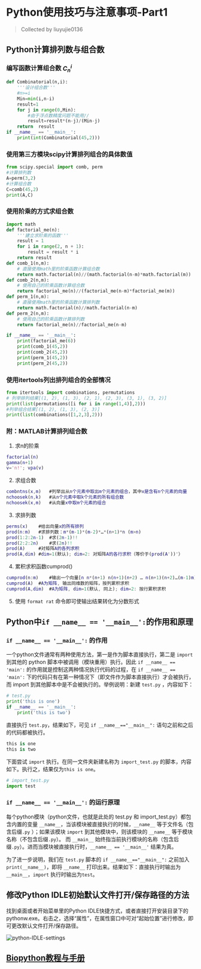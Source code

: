 # Python使用技巧与注意事项-Part1
> Collected by liuyujie0136

## Python计算排列数与组合数

### 编写函数计算组合数 $C^{i}_{n}$
```python
def Combinatorial(n,i):
    '''设计组合数'''
    #n>=i
    Min=min(i,n-i)
    result=1
    for j in range(0,Min):
        #由于浮点数精度问题不能用//
        result=result*(n-j)/(Min-j)
    return  result
if __name__ == '__main__':
    print(int(Combinatorial(45,2)))
```

### 使用第三方模块scipy计算排列组合的具体数值
```python
from scipy.special import comb, perm
#计算排列数
A=perm(3,2)
#计算组合数
C=comb(45,2)
print(A,C)
```

### 使用阶乘的方式求组合数
```python
import math
def factorial_me(n):
    '''建立求阶乘的函数'''
    result = 1
    for i in range(2, n + 1):
        result = result * i
    return result
def comb_1(n,m):
    # 直接使用math里的阶乘函数计算组合数
    return math.factorial(n)//(math.factorial(n-m)*math.factorial(m))
def comb_2(n,m):
    # 使用自己的阶乘函数计算组合数
    return factorial_me(n)//(factorial_me(n-m)*factorial_me(m))
def perm_1(n,m):
    # 直接使用math里的阶乘函数计算排列数
    return math.factorial(n)//math.factorial(n-m)
def perm_2(n,m):
    # 使用自己的阶乘函数计算排列数
    return factorial_me(n)//factorial_me(n-m)

if __name__ == '__main__':
    print(factorial_me(6))
    print(comb_1(45,2))
    print(comb_2(45,2))
    print(perm_1(45,2))
    print(perm_2(45,2))
```

### 使用itertools列出排列组合的全部情况
```python
from itertools import combinations, permutations
# 列举排列结果[(1, 2), (1, 3), (2, 1), (2, 3), (3, 1), (3, 2)]
print(list(permutations([i for i in range(1,4)],2)))
#列举组合结果[(1, 2), (1, 3), (2, 3)]
print(list(combinations([1,2,3],2)))
```

### 附：MATLAB计算排列组合数

1. 求n的阶乘
```matlab
factorial(n)
gamma(n+1)
v='n!'; vpa(v)
```

2. 求组合数
```matlab
combntns(x,m)	#列举出从n个元素中取出m个元素的组合，其中x是含有n个元素的向量
nchoosek(n,k)	#从n个元素中取k个元素的所有组合数
nchoosek(x,m)	#从向量x中取m个元素的组合
```

3. 求排列数
```matlab
perms(x)	#给出向量x的所有排列 
prod(n:m)	#求排列数：m*(m-1)*(m-2)*…*(n+1)*n (m>n)
prod(1:2:2n-1)	#求(2n-1)!! 
prod(2:2:2n)	#求(2n)!! 
prod(A)		#对矩阵A的各列求积 
prod(A,dim)	#dim=1(默认); dim=2: 对矩阵A的各行求积（等价于(prod(A'))'） 
```

4. 累积求积函数cumprod()
```matlab
cumprod(n:m)	#输出一个向量[n n*(n+1) n(n+1)(n+2) … n(n+1)(n+2)…(m-1)m]
cumprod(A)	#A为矩阵, 输出同维数的矩阵，按列累积求积
cumprod(A,dim)	#A为矩阵, dim=1(默认, 同上); dim=2: 按行累积求积
```

5. 使用 `format rat` 命令即可使输出结果转化为分数形式

## Python中`if __name__ == '__main__':`的作用和原理

### `if __name__ == '__main__':` 的作用

一个python文件通常有两种使用方法，第一是作为脚本直接执行，第二是 `import` 到其他的 python 脚本中被调用（模块重用）执行。因此 `if __name__ == 'main':` 的作用就是控制这两种情况执行代码的过程，在 `if __name__ == 'main':` 下的代码只有在第一种情况下（即文件作为脚本直接执行）才会被执行，而 import 到其他脚本中是不会被执行的。举例说明：新建 `test.py` ，内容如下：

```python
# test.py
print('this is one')
if __name__ == '__main__':
    print('this is two')
```

直接执行 `test.py`，结果如下，可见 `if __name__=="__main__":` 语句之前和之后的代码都被执行。

```python
this is one
this is two
```

下面尝试 `import` 执行。在同一文件夹新建名称为 `import_test.py` 的脚本，内容如下。执行之，结果仅为`this is one`。

```python
# import_test.py
import test
```

### `if __name__ == '__main__':` 的运行原理

每个python模块（python文件，也就是此处的 test.py 和 import_test.py）都包含内置的变量 `__name__`，当该模块被直接执行的时候，`__name__` 等于文件名（包含后缀`.py` ）；如果该模块 `import` 到其他模块中，则该模块的 `__name__` 等于模块名称（不包含后缀`.py`）。
而 `__main__` 始终指当前执行模块的名称（包含后缀`.py`）。进而当模块被直接执行时，`__name__ == '__main__'` 结果为真。

为了进一步说明，我们在 `test.py` 脚本的 `if __name__=="__main__":` 之前加入 `print(__name__)`，即将 `__name__` 打印出来。结果如下：直接执行时输出为`__main__`，`import` 执行时输出为`test`。

## 修改Python IDLE初始默认文件打开/保存路径的方法

找到桌面或者开始菜单里的Python IDLE快捷方式，或者直接打开安装目录下的pythonw.exe。右击之，选择“属性”，在属性窗口中可对“起始位置”进行修改，即可更改默认文件打开/保存路径。

![python-IDLE-settings](https://github.com/liuyujie0136/Sci-Tech-Notes/raw/main/python/python-IDLE.png)

## [Biopython教程与手册](https://biopython-cn.readthedocs.io/zh_CN/latest/)




